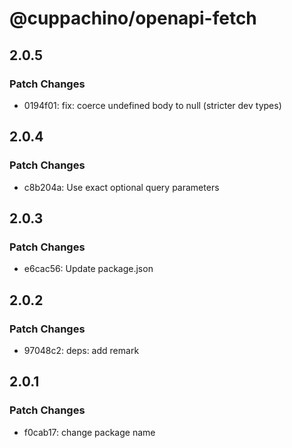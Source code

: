 # @cuppachino/openapi-fetch

## 2.0.5

### Patch Changes

- 0194f01: fix: coerce undefined body to null (stricter dev types)

## 2.0.4

### Patch Changes

- c8b204a: Use exact optional query parameters

## 2.0.3

### Patch Changes

- e6cac56: Update package.json

## 2.0.2

### Patch Changes

- 97048c2: deps: add remark

## 2.0.1

### Patch Changes

- f0cab17: change package name

